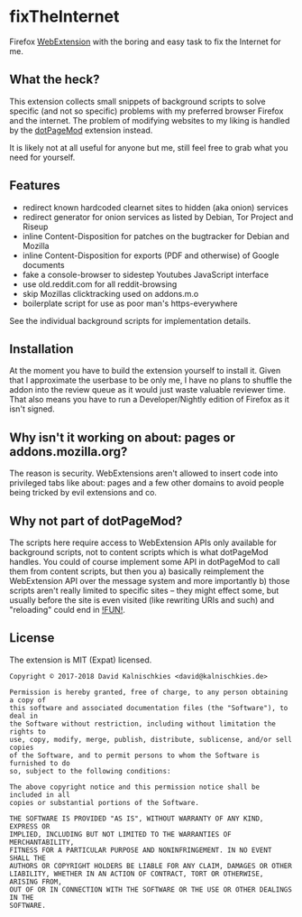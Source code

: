 # fixTheInternet

Firefox [WebExtension](https://developer.mozilla.org/en-US/docs/Mozilla/Add-ons/WebExtensions)
with the boring and easy task to fix the Internet for me.

## What the heck?

This extension collects small snippets of background scripts to solve specific
(and not so specific) problems with my preferred browser Firefox and the
internet. The problem of modifying websites to my liking is handled by the
[dotPageMod](https://github.com/DonKult/dotPageMod) extension instead.

It is likely not at all useful for anyone but me,
still feel free to grab what you need for yourself.

## Features

* redirect known hardcoded clearnet sites to hidden (aka onion) services
* redirect generator for onion services as listed by Debian, Tor Project and Riseup
* inline Content-Disposition for patches on the bugtracker for Debian and Mozilla
* inline Content-Disposition for exports (PDF and otherwise) of Google documents
* fake a console-browser to sidestep Youtubes JavaScript interface
* use old.reddit.com for all reddit-browsing
* skip Mozillas clicktracking used on addons.m.o
* boilerplate script for use as poor man's https-everywhere

See the individual background scripts for implementation details.

## Installation

At the moment you have to build the extension yourself to install it. Given
that I approximate the userbase to be only me, I have no plans to shuffle the
addon into the review queue as it would just waste valuable reviewer time.
That also means you have to run a Developer/Nightly edition of Firefox as it
isn't signed.

## Why isn't it working on about: pages or addons.mozilla.org?

The reason is security. WebExtensions aren't allowed to insert code into
privileged tabs like about: pages and a few other domains to avoid people
being tricked by evil extensions and co.

## Why not part of dotPageMod?

The scripts here require access to WebExtension APIs only available for
background scripts, not to content scripts which is what dotPageMod handles.
You could of course implement some API in dotPageMod to call them from
content scripts, but then you a) basically reimplement the WebExtension API
over the message system and more importantly b) those scripts aren't really
limited to specific sites – they might effect some, but usually before the site
is even visited (like rewriting URIs and such) and "reloading" could end in [!FUN!](http://dwarffortresswiki.org/index.php/Fun).

## License

The extension is MIT (Expat) licensed.

	Copyright © 2017-2018 David Kalnischkies <david@kalnischkies.de>

	Permission is hereby granted, free of charge, to any person obtaining a copy of
	this software and associated documentation files (the "Software"), to deal in
	the Software without restriction, including without limitation the rights to
	use, copy, modify, merge, publish, distribute, sublicense, and/or sell copies
	of the Software, and to permit persons to whom the Software is furnished to do
	so, subject to the following conditions:

	The above copyright notice and this permission notice shall be included in all
	copies or substantial portions of the Software.

	THE SOFTWARE IS PROVIDED "AS IS", WITHOUT WARRANTY OF ANY KIND, EXPRESS OR
	IMPLIED, INCLUDING BUT NOT LIMITED TO THE WARRANTIES OF MERCHANTABILITY,
	FITNESS FOR A PARTICULAR PURPOSE AND NONINFRINGEMENT. IN NO EVENT SHALL THE
	AUTHORS OR COPYRIGHT HOLDERS BE LIABLE FOR ANY CLAIM, DAMAGES OR OTHER
	LIABILITY, WHETHER IN AN ACTION OF CONTRACT, TORT OR OTHERWISE, ARISING FROM,
	OUT OF OR IN CONNECTION WITH THE SOFTWARE OR THE USE OR OTHER DEALINGS IN THE
	SOFTWARE.
